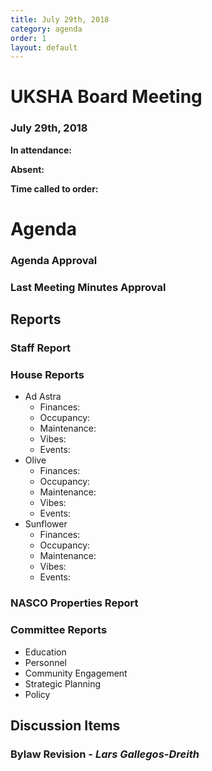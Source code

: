 ```yaml
---
title: July 29th, 2018
category: agenda
order: 1
layout: default
---
```


# UKSHA Board Meeting
### July 29th, 2018

**In attendance:** 

**Absent:**

**Time called to order:**

# Agenda

### Agenda Approval

### Last Meeting Minutes Approval

## Reports

### Staff Report

### House Reports
* Ad Astra
  * Finances:
  * Occupancy:
  * Maintenance:
  * Vibes:
  * Events:
* Olive
  * Finances:
  * Occupancy:
  * Maintenance:
  * Vibes:
  * Events:
* Sunflower
  * Finances:
  * Occupancy:
  * Maintenance:
  * Vibes:
  * Events:

### NASCO Properties Report

### Committee Reports
* Education
* Personnel
* Community Engagement
* Strategic Planning
* Policy

## Discussion Items

### Bylaw Revision - *Lars Gallegos-Dreith*
